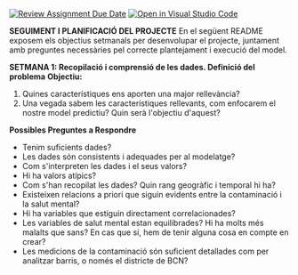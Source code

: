 [![Review Assignment Due Date](https://classroom.github.com/assets/deadline-readme-button-22041afd0340ce965d47ae6ef1cefeee28c7c493a6346c4f15d667ab976d596c.svg)](https://classroom.github.com/a/USx538Ll)
[![Open in Visual Studio Code](https://classroom.github.com/assets/open-in-vscode-2e0aaae1b6195c2367325f4f02e2d04e9abb55f0b24a779b69b11b9e10269abc.svg)](https://classroom.github.com/online_ide?assignment_repo_id=17348921&assignment_repo_type=AssignmentRepo)

**SEGUIMENT I PLANIFICACIÓ DEL PROJECTE**
En el següent README exposem els objectius setmanals per desenvolupar el projecte, juntament amb preguntes necessàries pel correcte plantejament i execució del model.

**SETMANA 1: Recopilació i comprensió de les dades. Definició del problema**
  **Objectiu:**
  1. Quines característiques ens aporten una major rellevància?
  2. Una vegada sabem les característiques rellevants, com enfocarem el nostre model predictiu? Quin serà l'objectiu d'aquest?
     
**Possibles Preguntes a Respondre**
  - Tenim suficients dades?
  - Les dades són consistents i adequades per al modelatge?
  - Com s'interpreten les dades i el seus valors?
  - Hi ha valors atípics?
  - Com s'han recopilat les dades? Quin rang geogràfic i temporal hi ha?
  - Existeixen relacions a priori que siguin evidents entre la contaminació i la salut mental?
  - Hi ha variables que estiguin directament correlacionades?
  - Les variables de salut mental estan equilibrades? Hi ha molts més malalts que sans? En cas que sí, hem de tenir alguna cosa en compte en crear?
  - Les medicions de la contaminació són suficient detallades com per analitzar barris, o només el districte de BCN?
